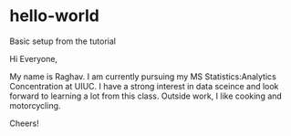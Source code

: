 # hello-world
Basic setup from the tutorial

Hi Everyone,

My name is Raghav. I am currently pursuing my MS Statistics:Analytics Concentration at UIUC. I have a strong interest in data sceince and look forward to learning a lot from this class. Outside work, I like cooking and motorcycling.

Cheers!
